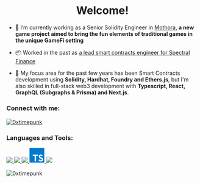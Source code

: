 <h1 align="center">Welcome!</h1>

- 🔭 I’m currently working as a Senior Solidity Engineer in [Mothora](http://mothora.xyz), **a new game project aimed to bring the fun elements of traditional games in the unique GameFi setting**

- 📦 Worked in the past as [a lead smart contracts engineer for Spectral Finance](http://spectral.finance)

- 💬 My focus area for the past few years has been Smart Contracts development using **Solidity, Hardhat, Foundry and Ethers.js**, but I'm also skilled in full-stack web3 development with **Typescript, React, GraphQL (Subgraphs & Prisma) and Next.js**. 


<h3 align="left">Connect with me:</h3>
<p align="left">
<a href="https://twitter.com/0xtimepunk" target="blank"><img align="center" src="https://raw.githubusercontent.com/rahuldkjain/github-profile-readme-generator/master/src/images/icons/Social/twitter.svg" alt="0xtimepunk" height="30" width="40" /></a>
</p>

<h3 align="left">Languages and Tools:</h3>
<p align="left"> 
    <a href="https://book.getfoundry.sh" > <img width ='32px' src ='https://avatars.githubusercontent.com/u/99892494?s=200&v=4' /> </a>
  <a href= https://hardhat.org > <img width ='32px' src ='https://encrypted-tbn0.gstatic.com/images?q=tbn:ANd9GcRj4GcOrXLeO9nnIV7OMu0BB17J46L3Okm1-w&usqp=CAU' /> </a>
  <a href="https://reactjs.org"/ > <img width ='32px' src ='https://raw.githubusercontent.com/rahulbanerjee26/githubAboutMeGenerator/main/icons/reactjs.svg'> </a>
  <a href="https://www.typescriptlang.org/" target="_blank" rel="noreferrer"> <img src="https://raw.githubusercontent.com/devicons/devicon/master/icons/typescript/typescript-original.svg" alt="typescript" width="40" height="40"/> </a> 
<a href="https://www.javascript.com"/ > <img width ='32px' src ='https://raw.githubusercontent.com/rahulbanerjee26/githubAboutMeGenerator/main/icons/javascript.svg'> </a>
</p>

<p><img align="center" src="https://github-readme-streak-stats.herokuapp.com/?user=0xtimepunk&theme=dark" alt="0xtimepunk" /></p>
